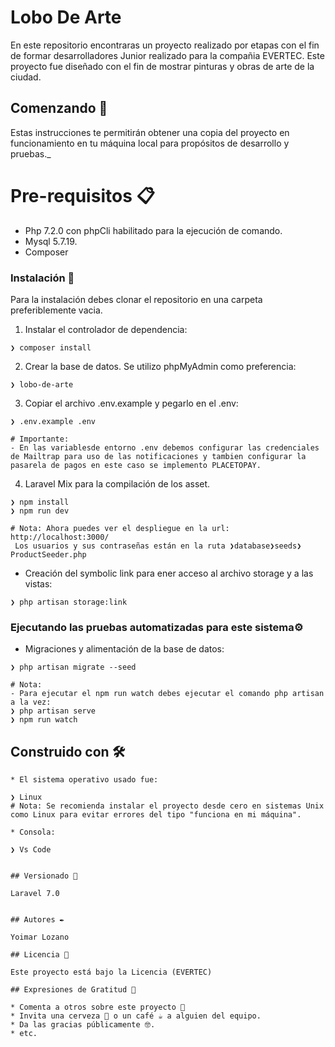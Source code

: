 # Lobo De Arte

En este repositorio encontraras un proyecto realizado por etapas con el fin de formar desarrolladores Junior realizado para la compañia EVERTEC.
Este proyecto fue diseñado con el fin de mostrar pinturas y obras de arte de la ciudad.

## Comenzando 🚀

Estas instrucciones te permitirán obtener una copia del proyecto en funcionamiento en tu máquina local para propósitos de desarrollo y pruebas._


# Pre-requisitos 📋

- Php 7.2.0 con phpCli habilitado para la ejecución de comando.
- Mysql 5.7.19.
- Composer


### Instalación 🔧

Para la instalación debes clonar el repositorio en una carpeta preferiblemente vacia.

1. Instalar el controlador de dependencia:
```
❯ composer install
```
2. Crear la base de datos. Se utilizo phpMyAdmin como preferencia:
```
❯ lobo-de-arte

```
3. Copiar el archivo .env.example y pegarlo en el .env:
```
❯ .env.example .env

# Importante:
- En las variablesde entorno .env debemos configurar las credenciales de Mailtrap para uso de las notificaciones y tambien configurar la pasarela de pagos en este caso se implemento PLACETOPAY.
```
4. Laravel Mix para la compilación de los asset.
```
❯ npm install
❯ npm run dev

# Nota: Ahora puedes ver el despliegue en la url: http://localhost:3000/
 Los usuarios y sus contraseñas están en la ruta ❯database❯seeds❯ProductSeeder.php
```
* Creación del symbolic link para ener acceso al archivo storage y a las vistas:
```
❯ php artisan storage:link
```

### Ejecutando las pruebas automatizadas para este sistema⚙️

* Migraciones y alimentación de la base de datos:
```
❯ php artisan migrate --seed

# Nota:
- Para ejecutar el npm run watch debes ejecutar el comando php artisan a la vez:
❯ php artisan serve
❯ npm run watch
```

## Construido con 🛠️
```
* El sistema operativo usado fue:

❯ Linux
# Nota: Se recomienda instalar el proyecto desde cero en sistemas Unix como Linux para evitar errores del tipo "funciona en mi máquina".

* Consola:

❯ Vs Code


## Versionado 📌

Laravel 7.0


## Autores ✒️

Yoimar Lozano

## Licencia 📄

Este proyecto está bajo la Licencia (EVERTEC)

## Expresiones de Gratitud 🎁

* Comenta a otros sobre este proyecto 📢
* Invita una cerveza 🍺 o un café ☕ a alguien del equipo. 
* Da las gracias públicamente 🤓.
* etc.
